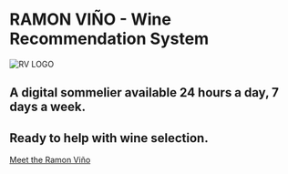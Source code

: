 # RAMON VIÑO - Wine Recommendation System
![RV LOGO](https://user-images.githubusercontent.com/66453085/94846688-ecd32c80-03f7-11eb-8bb7-bf412a8b7e0c.jpg)
## A digital sommelier available 24 hours a day, 7 days a week. 
## Ready to help with wine selection.
[Meet the Ramon Viño](https://morning-crag-49090.herokuapp.com/)
